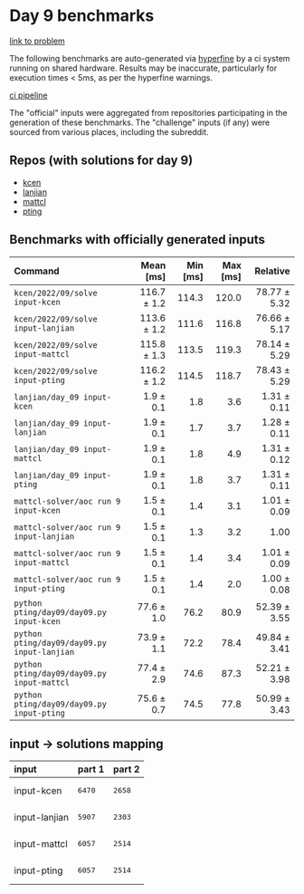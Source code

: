 # Day 9 benchmarks

[link to problem](http://adventofcode.com/2022/day/9)

The following benchmarks are auto-generated via [hyperfine](https://github.com/sharkdp/hyperfine) by a ci system running on shared hardware. Results may be inaccurate, particularly for execution times < 5ms, as per the hyperfine warnings.

[ci pipeline](http://ci.papercode.net:8080/teams/aoc2022/pipelines/aoc-compare-2022)

The "official" inputs were aggregated from repositories participating in the generation of these benchmarks. The "challenge" inputs (if any) were sourced from various places, including the subreddit.

## Repos (with solutions for day 9)


- [kcen](https://github.com/kcen/AdventOfCode)
- [lanjian](https://github.com/LanJian/aoc-2022)
- [mattcl](https://github.com/mattcl/aoc2022)
- [pting](https://github.com/pting/aoc2022)

## Benchmarks with officially generated inputs
| Command | Mean [ms] | Min [ms] | Max [ms] | Relative |
|:---|---:|---:|---:|---:|
| `kcen/2022/09/solve input-kcen` | 116.7 ± 1.2 | 114.3 | 120.0 | 78.77 ± 5.32 |
| `kcen/2022/09/solve input-lanjian` | 113.6 ± 1.2 | 111.6 | 116.8 | 76.66 ± 5.17 |
| `kcen/2022/09/solve input-mattcl` | 115.8 ± 1.3 | 113.5 | 119.3 | 78.14 ± 5.29 |
| `kcen/2022/09/solve input-pting` | 116.2 ± 1.2 | 114.5 | 118.7 | 78.43 ± 5.29 |
| `lanjian/day_09 input-kcen` | 1.9 ± 0.1 | 1.8 | 3.6 | 1.31 ± 0.11 |
| `lanjian/day_09 input-lanjian` | 1.9 ± 0.1 | 1.7 | 3.7 | 1.28 ± 0.11 |
| `lanjian/day_09 input-mattcl` | 1.9 ± 0.1 | 1.8 | 4.9 | 1.31 ± 0.12 |
| `lanjian/day_09 input-pting` | 1.9 ± 0.1 | 1.8 | 3.7 | 1.31 ± 0.11 |
| `mattcl-solver/aoc run 9 input-kcen` | 1.5 ± 0.1 | 1.4 | 3.1 | 1.01 ± 0.09 |
| `mattcl-solver/aoc run 9 input-lanjian` | 1.5 ± 0.1 | 1.3 | 3.2 | 1.00 |
| `mattcl-solver/aoc run 9 input-mattcl` | 1.5 ± 0.1 | 1.4 | 3.4 | 1.01 ± 0.09 |
| `mattcl-solver/aoc run 9 input-pting` | 1.5 ± 0.1 | 1.4 | 2.0 | 1.00 ± 0.08 |
| `python pting/day09/day09.py input-kcen` | 77.6 ± 1.0 | 76.2 | 80.9 | 52.39 ± 3.55 |
| `python pting/day09/day09.py input-lanjian` | 73.9 ± 1.1 | 72.2 | 78.4 | 49.84 ± 3.41 |
| `python pting/day09/day09.py input-mattcl` | 77.4 ± 2.9 | 74.6 | 87.3 | 52.21 ± 3.98 |
| `python pting/day09/day09.py input-pting` | 75.6 ± 0.7 | 74.5 | 77.8 | 50.99 ± 3.43 |

## input -> solutions mapping
|input|part 1|part 2|
|:---|:---|:---|
|input-kcen|<pre>6470</pre>|<pre>2658</pre>|
|input-lanjian|<pre>5907</pre>|<pre>2303</pre>|
|input-mattcl|<pre>6057</pre>|<pre>2514</pre>|
|input-pting|<pre>6057</pre>|<pre>2514</pre>|
